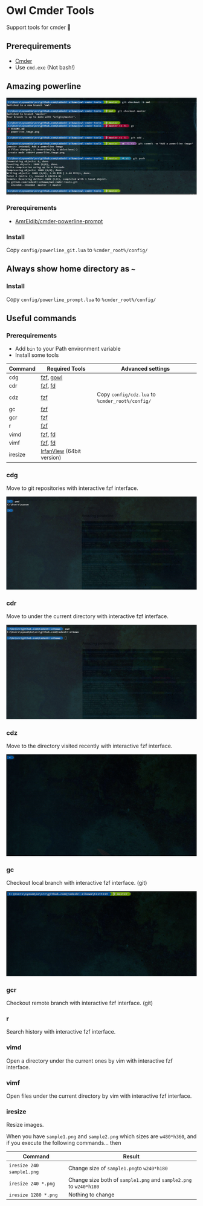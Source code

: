 Owl Cmder Tools
===============

Support tools for cmder 🦉


Prerequirements
---------------

* [Cmder](http://cmder.net/)
* Use `cmd.exe` (Not bash!)


Amazing powerline
-----------------

![Image](./docs/powerline.png)

### Prerequirements

* [AmrEldib/cmder-powerline-prompt](https://github.com/AmrEldib/cmder-powerline-prompt)

### Install

Copy `config/powerline_git.lua` to `%cmder_root%/config/`


Always show home directory as `~`
---------------------------------

### Install

Copy `config/powerline_prompt.lua` to `%cmder_root%/config/`


Useful commands
---------------

### Prerequirements

* Add `bin` to your Path environment variable
* Install some tools

| Command |       Required Tools        |                Advanced settings                |
| ------- | --------------------------- | ----------------------------------------------- |
| cdg     | [fzf], [gowl]               |                                                 |
| cdr     | [fzf], [fd]                 |                                                 |
| cdz     | [fzf]                       | Copy `config/cdz.lua` to `%cmder_root%/config/` |
| gc      | [fzf]                       |                                                 |
| gcr     | [fzf]                       |                                                 |
| r       | [fzf]                       |                                                 |
| vimd    | [fzf], [fd]                 |                                                 |
| vimf    | [fzf], [fd]                 |                                                 |
| iresize | [IrfanView] (64bit version) |                                                 |

[fd]: https://github.com/sharkdp/fd
[fzf]: https://github.com/junegunn/fzf
[gowl]: https://github.com/tadashi-aikawa/gowl
[IrfanView]: https://www.irfanview.net

### cdg

Move to git repositories with interactive fzf interface.

![Image](./docs/cdg.gif)


### cdr

Move to under the current directory with interactive fzf interface.

![Image](./docs/cdr.gif)


### cdz

Move to the directory visited recently with interactive fzf interface.

![Image](./docs/cdz.gif)


### gc

Checkout local branch with interactive fzf interface. (git)

![Image](./docs/gc.gif)


### gcr

Checkout remote branch with interactive fzf interface. (git)

### r

Search history with interactive fzf interface.

### vimd

Open a directory under the current ones by vim with interactive fzf interface.

### vimf

Open files under the current directory by vim with interactive fzf interface.

### iresize

Resize images.

When you have `sample1.png` and `sample2.png` which sizes are `w480*h360`, and if you execute the following commands... then

|          Command          |                               Result                               |
| ------------------------- | ------------------------------------------------------------------ |
| `iresize 240 sample1.png` | Change size of `sample1.png`to `w240*h180`                         |
| `iresize 240 *.png`       | Change size both of `sample1.png` and `sample2.png` to `w240*h180` |
| `iresize 1280 *.png`      | Nothing to change                                                  |
